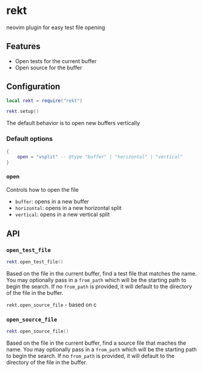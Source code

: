 # rekt

neovim plugin for easy test file opening

## Features

- Open tests for the current buffer
- Open source for the buffer

## Configuration

```lua
local rekt = require("rekt")

rekt.setup()
```

The default behavior is to open new buffers vertically

### Default options
```lua
{
	open = "vsplit" -- @type "buffer" | "horizontal" | "vertical"
}
```

#### open
Controls how to open the file

- `buffer`: opens in a new buffer
- `horizontal`: opens in a new horizontal split
- `vertical`: opens in a new vertical split

## API

### `open_test_file`

```lua
rekt.open_test_file()
```

Based on the file in the current buffer, find a test file that matches the name.
You may optionally pass in a `from_path` which will be the starting path to
begin the search. If no `from_path` is provided, it will default to the
directory of the file in the buffer.

`rekt.open_source_file` - based on c

### `open_source_file`

```lua
rekt.open_source_file()
```

Based on the file in the current buffer, find a source file that maches the
name. You may optionally pass in a `from_path` which will be the starting path
to begin the search. If no `from_path` is provided, it will default to the
directory of the file in the buffer.
